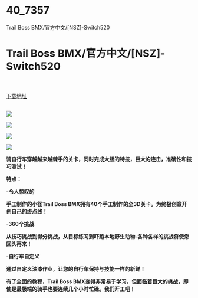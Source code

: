 # 40_7357
Trail Boss BMX/官方中文/[NSZ]-Switch520
# Trail Boss BMX/官方中文/[NSZ]-Switch520
 <br/></br>
[下载地址](https://www.switch520.cc/article/7357 "下载地址")
<br/></br>

<p><span><strong><img src="https://www.switch520.cc/muke_img/upload_art_editor_20201112-1_49d70ccd9626a62d682da4a933fef786.jpg"></strong></span></p>
<p><span><strong><img src="https://www.switch520.cc/muke_img/upload_art_editor_20201112-1_c3337337736b3b8246c696bfc00ede3f.jpg"></strong></span></p>
<p><span><strong><img src="https://www.switch520.cc/muke_img/upload_art_editor_20201112-1_4def77afb800fc593fd5e000d87dc915.jpg"></strong></span></p>
<p><span><strong><img src="https://www.switch520.cc/muke_img/upload_art_editor_20201112-1_7e7dd72271f658ea80cab65b1f9b272e.jpg"></strong></span></p>
<p></p>
<p><span><strong>骑自行车穿越越来越棘手的关卡，同时完成大胆的特技，巨大的连击，准确性和技巧测试！</strong></span></p>
<p><span><strong>特点：</strong></span></p>
<p><span><strong>-令人惊叹的</strong></span></p>
<p><span><strong>手工制作的小径Trail Boss BMX拥有40个手工制作的全3D关卡。为终极创意开创自己的终点线！</strong></span></p>
<p></p>
<p><span><strong>-360个挑战</strong></span></p>
<p><span><strong>从技巧挑战到得分挑战，从目标练习到吓跑本地野生动物-各种各样的挑战将使您回头再来！</strong></span></p>
<p></p>
<p><span><strong>-自行车自定义</strong></span></p>
<p><span><strong>通过自定义油漆作业，让您的自行车保持与技能一样的新鲜！</strong></span></p>
<p></p>
<p><span><strong>有了全面的教程，Trail Boss BMX变得非常易于学习，但面临着巨大的挑战，即使是最极端的骑手也要连续几个小时忙碌。我们开工吧！</strong></span></p>
<p></p>
